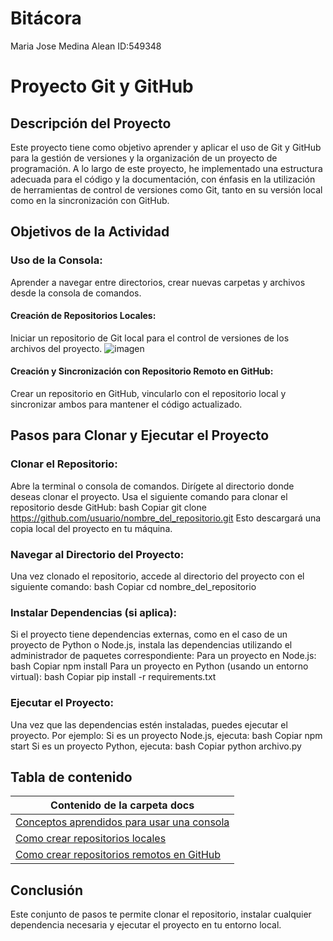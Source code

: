 # Bitácora 
Maria Jose Medina Alean ID:549348

# Proyecto Git y GitHub
## Descripción del Proyecto

Este proyecto tiene como objetivo aprender y aplicar el uso de Git y GitHub para la gestión de versiones y la organización de un proyecto de programación. A lo largo de este proyecto, he implementado una estructura adecuada para el código y la documentación, con énfasis en la utilización de herramientas de control de versiones como Git, tanto en su versión local como en la sincronización con GitHub.

## Objetivos de la Actividad

### Uso de la Consola: 
Aprender a navegar entre directorios, crear nuevas carpetas y archivos desde la consola de comandos.

#### Creación de Repositorios Locales:
Iniciar un repositorio de Git local para el control de versiones de los archivos del proyecto.
![imagen](./imagen/Creacion_de_repositorio_local)

#### Creación y Sincronización con Repositorio Remoto en GitHub: 
Crear un repositorio en GitHub, vincularlo con el repositorio local y sincronizar ambos para mantener el código actualizado.

## Pasos para Clonar y Ejecutar el Proyecto

### Clonar el Repositorio:

Abre la terminal o consola de comandos.
Dirígete al directorio donde deseas clonar el proyecto.
Usa el siguiente comando para clonar el repositorio desde GitHub:
bash
Copiar
git clone https://github.com/usuario/nombre_del_repositorio.git
Esto descargará una copia local del proyecto en tu máquina.

### Navegar al Directorio del Proyecto:

Una vez clonado el repositorio, accede al directorio del proyecto con el siguiente comando:
bash
Copiar
cd nombre_del_repositorio

### Instalar Dependencias (si aplica):

Si el proyecto tiene dependencias externas, como en el caso de un proyecto de Python o Node.js, instala las dependencias utilizando el administrador de paquetes correspondiente:
Para un proyecto en Node.js:
bash
Copiar
npm install
Para un proyecto en Python (usando un entorno virtual):
bash
Copiar
pip install -r requirements.txt

### Ejecutar el Proyecto:

Una vez que las dependencias estén instaladas, puedes ejecutar el proyecto. Por ejemplo:
Si es un proyecto Node.js, ejecuta:
bash
Copiar
npm start
Si es un proyecto Python, ejecuta:
bash
Copiar
python archivo.py

## Tabla de contenido
|Contenido de la carpeta docs|
|-----------------------------|
|[Conceptos aprendidos para usar una consola](./docs/uso_consola.md)
|[Como crear repositorios locales](./docs/repositorio_local.md)
|[Como crear repositorios remotos en GitHub](./docs/repositorio_remoto.md)|
## Conclusión
Este conjunto de pasos te permite clonar el repositorio, instalar cualquier dependencia necesaria y ejecutar el proyecto en tu entorno local.


